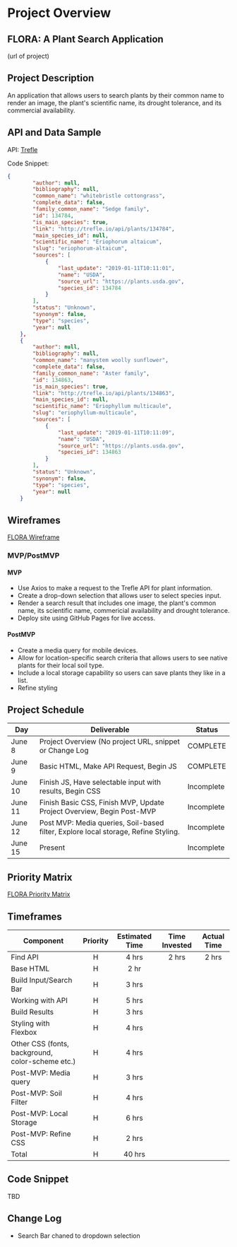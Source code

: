 # Project Overview

## FLORA: A Plant Search Application

(url of project)

## Project Description

An application that allows users to search plants by their common name to render an image, the plant's scientific name, its drought tolerance, and its commercial availability.

## API and Data Sample

API: 
[Trefle](https://trefle.io/)

Code Snippet:

```json
{
        "author": null,
        "bibliography": null,
        "common_name": "whitebristle cottongrass",
        "complete_data": false,
        "family_common_name": "Sedge family",
        "id": 134784,
        "is_main_species": true,
        "link": "http://trefle.io/api/plants/134784",
        "main_species_id": null,
        "scientific_name": "Eriophorum altaicum",
        "slug": "eriophorum-altaicum",
        "sources": [
            {
                "last_update": "2019-01-11T10:11:01",
                "name": "USDA",
                "source_url": "https://plants.usda.gov",
                "species_id": 134784
            }
        ],
        "status": "Unknown",
        "synonym": false,
        "type": "species",
        "year": null
    },
    {
        "author": null,
        "bibliography": null,
        "common_name": "manystem woolly sunflower",
        "complete_data": false,
        "family_common_name": "Aster family",
        "id": 134863,
        "is_main_species": true,
        "link": "http://trefle.io/api/plants/134863",
        "main_species_id": null,
        "scientific_name": "Eriophyllum multicaule",
        "slug": "eriophyllum-multicaule",
        "sources": [
            {
                "last_update": "2019-01-11T10:11:09",
                "name": "USDA",
                "source_url": "https://plants.usda.gov",
                "species_id": 134863
            }
        ],
        "status": "Unknown",
        "synonym": false,
        "type": "species",
        "year": null
    }
```

## Wireframes
[FLORA Wireframe](https://wireframe.cc/VQ6qlH)

### MVP/PostMVP
#### MVP 

- Use Axios to make a request to the Trefle API for plant information. 
- Create a drop-down selection that allows user to select species input.
- Render a search result that includes one image, the plant's common name, its scientific name, commericial availability and drought tolerance. 
- Deploy site using GitHub Pages for live access. 

#### PostMVP  
- Create a media query for mobile devices. 
- Allow for location-specific search criteria that allows users to see native plants for their local soil type. 
- Include a local storage capability so users can save plants they like in a list.
- Refine styling


## Project Schedule

|  Day | Deliverable | Status
|---|---| ---|
|June 8| Project Overview (No project URL, snippet or Change Log | COMPLETE
|June 9| Basic HTML, Make API Request, Begin JS | COMPLETE
|June 10| Finish JS, Have selectable input with results, Begin CSS | Incomplete
|June 11| Finish Basic CSS, Finish MVP, Update Project Overview, Begin Post-MVP | Incomplete
|June 12| Post MVP: Media queries, Soil-based filter, Explore local storage, Refine Styling.| Incomplete
|June 15| Present | Incomplete

## Priority Matrix

[FLORA Priority Matrix](https://app.conceptboard.com/board/ug3x-zmum-c2md-ibp1-conb)

## Timeframes

| Component | Priority | Estimated Time | Time Invested | Actual Time |
| --- | :---: |  :---: | :---: | :---: |
| Find API | H | 4 hrs | 2 hrs | 2 hrs|
| Base HTML | H | 2 hr | | |
| Build Input/Search Bar | H | 3 hrs| | |
| Working with API | H | 5 hrs | | |
| Build Results | H | 3 hrs | | |
| Styling with Flexbox | H | 4 hrs | | |
| Other CSS (fonts, background, color-scheme etc.) | H | 4 hrs | | |
| Post-MVP: Media query | H | 3 hrs | | |
| Post-MVP: Soil Filter | H | 4 hrs | | |
| Post-MVP: Local Storage | H | 6 hrs | | |
| Post-MVP: Refine CSS | H | 2 hrs| | | |
| Total | H | 40 hrs| | |

## Code Snippet

TBD

## Change Log

- Search Bar chaned to dropdown selection
